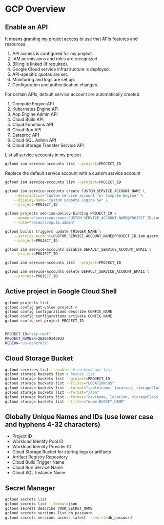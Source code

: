 # GCP Overview


## Enable an API

It means granting my project access to use that APIs features and resources

1. API access is configured for my project.
2. IAM permissions and roles are recognized.
3. Billing is linked (if required).
4. Google Cloud service infrastructure is deployed.
5. API-specific quotas are set.
6. Monitoring and logs are set up.
7. Configuration and authentication changes.

For certain APIs, default service account are automatically created.

1. Compute Engine API
2. Kubernetes Engine API
3. App Engine Admin API
4. Cloud Build API
5. Cloud Functions API
6. Cloud Run API
7. Dataproc API
8. Cloud SQL Admin API
9. Cloud Storage Transfer Service API

List all service accounts in my project

```bash
gcloud iam service-accounts list --project=PROJECT_ID
```

Replace the default service account with a custom service account

```bash
gcloud iam service-accounts list --project=PROJECT_ID

gcloud iam service-accounts create CUSTOM_SERVICE_ACCOUNT_NAME \
    --description="Custom service account for Compute Engine" \
    --display-name="Custom Compute Engine SA" \
    --project=PROJECT_ID

gcloud projects add-iam-policy-binding PROJECT_ID \
    --member="serviceAccount:CUSTOM_SERVICE_ACCOUNT_NAME@PROJECT_ID.iam.gserviceaccount.com" \
    --role="roles/compute.admin"

gcloud builds triggers update TRIGGER_NAME \
    --service-account=CUSTOM_SERVICE_ACCOUNT_NAME@PROJECT_ID.iam.gserviceaccount.com \
    --project=PROJECT_ID

gcloud iam service-accounts disable DEFAULT_SERVICE_ACCOUNT_EMAIL \
    --project=PROJECT_ID

gcloud iam service-accounts list --project=PROJECT_ID

gcloud iam service-accounts delete DEFAULT_SERVICE_ACCOUNT_EMAIL \
    --project=PROJECT_ID
```

## Active project in Google Cloud Shell

```bash
gcloud projects list
gcloud config get-value project #
gcloud config configurations describe CONFIG_NAME
gcloud config configurations activate CONFIG_NAME
gcloud config set project PROJECT_ID


PROJECT_ID="sky-root"
PROJECT_NUMBER=262659146932
REGION="us-central1"

```


## Cloud Storage Bucket

```bash
gcloud services list --enabled # enabled api list
gcloud storage buckets list # bucket list
gcloud storage buckets list --project=PROJECT_ID
gcloud storage buckets list --filter="LOCATION:US"
gcloud storage buckets list --format="table(name, location, storageClass)"
gcloud storage buckets list --format="json"
gcloud storage buckets list --format="csv(name, location, storageClass)"
gcloud storage buckets list --filter="name:BUCKET_NAME"

```


## Globally Unique Names and IDs (use lower case and hyphens 4-32 characters)

- Project ID
- Workload Identity Pool ID
- Workload Identity Provider ID
- Cloud Storage Bucket for storing logs or artifacts
- Artifact Registry Repository
- Cloud Build Trigger Name
- Cloud Run Service Name
- Cloud SQL Instance Name


## Secret Manager

```bash
gcloud secrets list
gcloud secrets list --format=json
gcloud secrets describe YOUR_SECRET_NAME
gcloud secrets versions list db_password
gcloud secrets versions access latest --secret=db_password


```